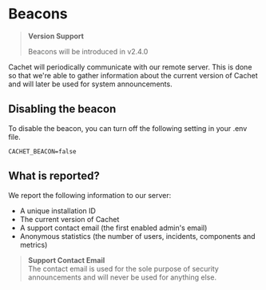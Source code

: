 # Beacons

> **Version Support**
> 
> Beacons will be introduced in v2.4.0

Cachet will periodically communicate with our remote server. This is done so
that we're able to gather information about the current version of Cachet
and will later be used for system announcements.

## Disabling the beacon

To disable the beacon, you can turn off the following setting in your .env file.

```
CACHET_BEACON=false
```

## What is reported?

We report the following information to our server:

- A unique installation ID
- The current version of Cachet
- A support contact email (the first enabled admin's email)
- Anonymous statistics (the number of users, incidents, components and metrics)

> **Support Contact Email**  
> The contact email is used for the sole purpose of security
> announcements and will never be used for anything else.

